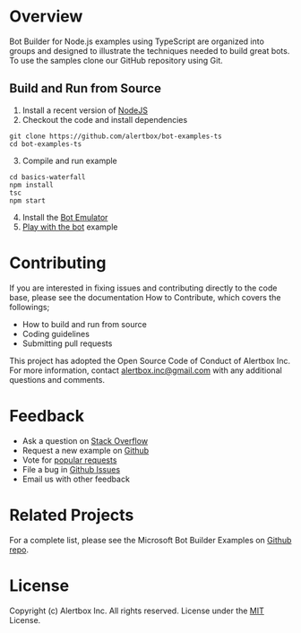 # Overview

Bot Builder for Node.js examples using TypeScript are organized into groups and designed to illustrate the techniques needed to build great bots. To use the samples clone our GitHub repository using Git.

## Build and Run from Source

1. Install a recent version of [NodeJS]()
2. Checkout the code and install dependencies
```
git clone https://github.com/alertbox/bot-examples-ts
cd bot-examples-ts
```
3. Compile and run example
```
cd basics-waterfall
npm install
tsc
npm start
```
4. Install the [Bot Emulator]()
5. [Play with the bot]() example

# Contributing

If you are interested in fixing issues and contributing directly to the code base, please see the documentation How to Contribute, which covers the followings;

* How to build and run from source
* Coding guidelines
* Submitting pull requests

This project has adopted the Open Source Code of Conduct of Alertbox Inc. For more information, contact alertbox.inc@gmail.com with any additional questions and comments.

# Feedback

* Ask a question on [Stack Overflow](http://stackoverflow.com/questions/tagged/botframework)
* Request a new example on [Github](CONTRIBUTING.md)
* Vote for [popular requests](https://github.com/alertbox/bot-examples-ts/issues?q=is%3Aopen+is%3Aissue+label%3Aexample-request+sort%3Areactions-%2B1-desc)
* File a bug in [Github Issues](https://github.com/alertbox/bot-examples-ts/issues)
* Email us with other feedback

# Related Projects

For a complete list, please see the Microsoft Bot Builder Examples on [Github repo](https://github.com/Microsoft/BotBuilder/tree/master/Node/examples).

# License

Copyright (c) Alertbox Inc. All rights reserved. License under the [MIT](LICENSE) License.
